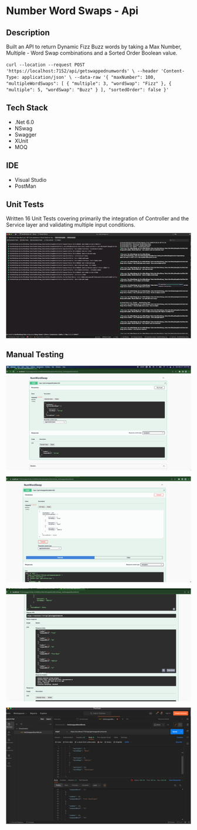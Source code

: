 # Number Word Swaps - Api

## Description
Built an API to return Dynamic Fizz Buzz words by taking a Max Number, Multiple - Word Swap combinations and a Sorted Order Boolean value.

`curl --location --request POST 'https://localhost:7152/api/getswappednumwords' \
--header 'Content-Type: application/json' \
--data-raw '{
    "maxNumber": 100,
    "multipleWordSwaps": [
        {
            "multiple": 3,
            "wordSwap": "Fizz"
        },
        {
            "multiple": 5,
            "wordSwap": "Buzz"
        }
    ],
    "sortedOrder": false
}'`

## Tech Stack
- .Net 6.0
- NSwag
- Swagger
- XUnit
- MOQ


## IDE
- Visual Studio
- PostMan

## Unit Tests
Written 16 Unit Tests covering primarily the integration of Controller and the Service layer and validating multiple input conditions.

![alt text](/images/xunit-tests-all-passed.png)


## Manual Testing

![alt text](/images/swagger-documentation.png)

![alt text](/images/swagger-documentation-with-input.png)

![alt text](/images/swagger-documentation-with-response.png)

![alt text](/images/Postman-testing.png)
